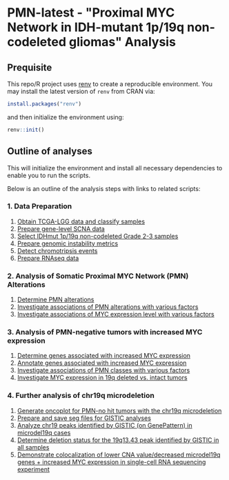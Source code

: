 # PMN-latest - "Proximal MYC Network in IDH-mutant 1p/19q non-codeleted gliomas" Analysis

## Prequisite
This repo/R project uses [renv](https://rstudio.github.io/renv/index.html) to create a reproducible environment. You may install the latest version of `renv` from CRAN via:

```r
install.packages("renv")
```

and then initialize the environment using:

```r
renv::init()
```

## Outline of analyses

This will initialize the environment and install all necessary dependencies to enable you to run the scripts.

Below is an outline of the analysis steps with links to related scripts:

### 1. Data Preparation
1. [Obtain TCGA-LGG data and classify samples](scripts/1.data_prep/1.obtain_data.R)
2. [Prepare gene-level SCNA data](scripts/1.data_prep/2.prep_gene_level_SCNA.R)
3. [Select IDHmut 1p/19q non-codeleted Grade 2-3 samples](scripts/1.data_prep/3.astro_selection.R)
4. [Prepare genomic instability metrics](scripts/1.data_prep/4.prep_metrics.R)
5. [Detect chromotripsis events](scripts/1.data_prep/5.prep_CT.R)
6. [Prepare RNAseq data](scripts/1.data_prep/6.prep_RNAseq.R)

### 2. Analysis of Somatic Proximal MYC Network (PMN) Alterations
1. [Determine PMN alterations](scripts/2.PMN_alterations/1.PMN_alterations.R)
2. [Investigate associations of PMN alterations with various factors](scripts/2.PMN_alterations/2.PMN_assoc.R)
3. [Investigate associations of MYC expression level with various factors](scripts/2.PMN_alterations/3.expr_assoc.R)

### 3. Analysis of PMN-negative tumors with increased MYC expression
1. [Determine genes associated with increased MYC expression](scripts/3.PMN_negative_analysis/1.PMN_neg_analysis.R)
2. [Annotate genes associated with increased MYC expression](scripts/3.PMN_negative_analysis/2.annotate_assoc_gene.R)
3. [Investigate associations of PMN classes with various factors](scripts/3.PMN_negative_analysis/3.PMN_neg_subclass_associations.R)
4. [Investigate MYC expression in 19q deleted vs. intact tumors](scripts/3.PMN_negative_analysis/4.del19q_effect.R)

### 4. Further analysis of chr19q microdeletion
1. [Generate oncoplot for PMN-no hit tumors with the chr19q microdeletion](scripts/4.microdeletion_analysis/1.microdel19q_tumors_oncoplot.R)
2. [Prepare and save seg files for GISTIC analyses](scripts/4.microdeletion_analysis/2.prep_GISTIC_inputs.R)
3. [Analyze chr19 peaks identified by GISTIC (on GenePattern) in microdel19q cases](scripts/4.microdeletion_analysis/3.post_GISTIC.R)
4. [Determine deletion status for the 19q13.43 peak identified by GISTIC in all samples](scripts/4.microdeletion_analysis/4.D6_in_all_samples.R)
5. [Demonstrate colocalization of lower CNA value/decreased microdel19q genes + increased MYC expression in single-cell RNA sequencing experiment](scripts/4.microdeletion_analysis/5.scRNAseq_colocalization.R)
